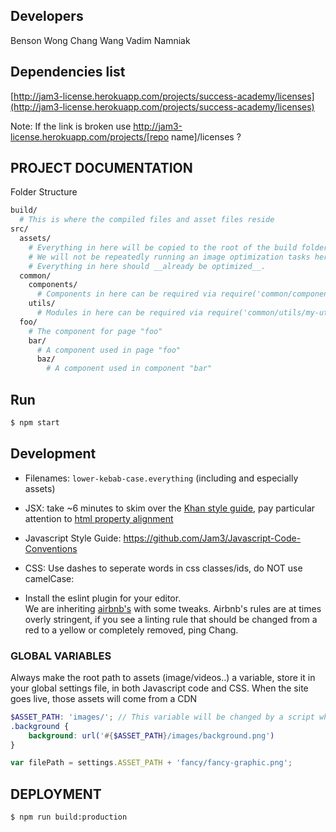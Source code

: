## Developers
Benson Wong
Chang Wang
Vadim Namniak

## Dependencies list
[http://jam3-license.herokuapp.com/projects/success-academy/licenses](http://jam3-license.herokuapp.com/projects/success-academy/licenses)

Note: If the link is broken use http://jam3-license.herokuapp.com/projects/[repo name]/licenses ?

## PROJECT DOCUMENTATION



Folder Structure
```bash
build/
  # This is where the compiled files and asset files reside
src/
  assets/
    # Everything in here will be copied to the root of the build folder
    # We will not be repeatedly running an image optimization tasks here
    # Everything in here should __already be optimized__.
  common/
    components/
      # Components in here can be required via require('common/components/my-component')
    utils/
      # Modules in here can be required via require('common/utils/my-util')
  foo/
    # The component for page "foo"
    bar/
      # A component used in page "foo"
      baz/
        # A component used in component "bar"
```

## Run

```bash
$ npm start
```

## Development

- Filenames: `lower-kebab-case.everything` (including and especially assets)

- JSX: take ~6 minutes to skim over the [Khan style guide](https://github.com/Khan/style-guides/blob/master/style/react.md), pay particular attention to [html property alignment](https://github.com/Khan/style-guides/blob/master/style/react.md#align-and-sort-html-properties)  

- Javascript Style Guide: https://github.com/Jam3/Javascript-Code-Conventions

- CSS: Use dashes to seperate words in css classes/ids, do NOT use camelCase:

- Install the eslint plugin for your editor.  
  We are inheriting [airbnb's](https://github.com/airbnb/javascript) with some tweaks.
  Airbnb's rules are at times overly stringent, if you see a linting rule that should be changed from a red to a yellow or completely removed, ping Chang.

### GLOBAL VARIABLES

Always make the root path to assets (image/videos..) a variable, store it in your global settings file, in both Javascript code and CSS. When the site goes live, those assets will come from a CDN

```scss
$ASSET_PATH: 'images/'; // This variable will be changed by a script when pushing to production or other environments
.background {
    background: url('#{$ASSET_PATH}/images/background.png')
}
```

```javascript
var filePath = settings.ASSET_PATH + 'fancy/fancy-graphic.png';
```

## DEPLOYMENT

```bash
$ npm run build:production
```
